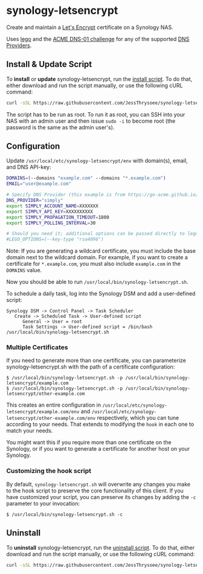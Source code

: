 # synology-letsencrypt

Create and maintain a [Let's Encrypt](https://letsencrypt.org/) certificate on a Synology NAS.

Uses [lego](https://go-acme.github.io/lego/) and the [ACME DNS-01 challenge](https://letsencrypt.org/docs/challenge-types/#dns-01-challenge) for any of the supported [DNS Providers](https://go-acme.github.io/lego/dns/).

## Install & Update Script

To **install** or **update** synology-letsencrypt, run the [install script](install.sh). To do that, either download and run the script manually, or use the following cURL command:

```sh
curl -sSL https://raw.githubusercontent.com/JessThrysoee/synology-letsencrypt/master/install.sh | bash
```

The script has to be run as root. To run it as root, you can SSH into your NAS with an admin user and then issue `sudo -i` to become root (the password is the same as the admin user's).

## Configuration

Update `/usr/local/etc/synology-letsencrypt/env` with domain(s), email, and DNS API-key:

```sh
DOMAINS=(--domains "example.com" --domains "*.example.com")
EMAIL="user@example.com"

# Specify DNS Provider (this example is from https://go-acme.github.io/lego/dns/simply/)
DNS_PROVIDER="simply"
export SIMPLY_ACCOUNT_NAME=XXXXXXX
export SIMPLY_API_KEY=XXXXXXXXXX
export SIMPLY_PROPAGATION_TIMEOUT=1800
export SIMPLY_POLLING_INTERVAL=30

# Should you need it; additional options can be passed directly to lego
#LEGO_OPTIONS=(--key-type "rsa4096")
```

Note: If you are generating a wildcard certificate, you must include the base domain next to the wildcard domain. For example, if you want to create a certificate for `*.example.com`, you must also include `example.com` in the `DOMAINS` value.

Now you should be able to run `/usr/local/bin/synology-letsencrypt.sh`.

To schedule a daily task, log into the Synology DSM and add a user-defined script:

    Synology DSM -> Control Panel -> Task Scheduler
       Create -> Scheduled Task -> User-defined script
          General -> User = root
          Task Settings -> User-defined script = /bin/bash /usr/local/bin/synology-letsencrypt.sh

### Multiple Certificates

If you need to generate more than one certificate, you can parameterize synology-letsencrypt.sh with the path of a certificate configuration:

```shellsession
$ /usr/local/bin/synology-letsencrypt.sh -p /usr/local/bin/synology-letsencrypt/example.com
$ /usr/local/bin/synology-letsencrypt.sh -p /usr/local/bin/synology-letsencrypt/other-example.com
```

This creates an entire configuration in
`/usr/local/etc/synology-letsencrypt/example.com/env` and
`/usr/local/etc/synology-letsencrypt/other-example.com/env` respectively, which
you can tune according to your needs. That extends to modifying the `hook` in
each one to match your needs.

You might want this if you require more than one certificate on the Synology, or
if you want to generate a certificate for another host on your Synology.

### Customizing the hook script

By default, `synology-letsencrypt.sh` will overwrite any changes you make to the
hook script to preserve the core functionality of this client. If you have customized your script, you can preserve its changes by adding the `-c` parameter to your invocation:

```shellsession
$ /usr/local/bin/synology-letsencrypt.sh -c
```

## Uninstall

To **uninstall** synology-letsencrypt, run the [uninstall script](uninstall.sh). To do that, either download and run the script manually, or use the following cURL command:

```sh
curl -sSL https://raw.githubusercontent.com/JessThrysoee/synology-letsencrypt/master/uninstall.sh | bash
```
